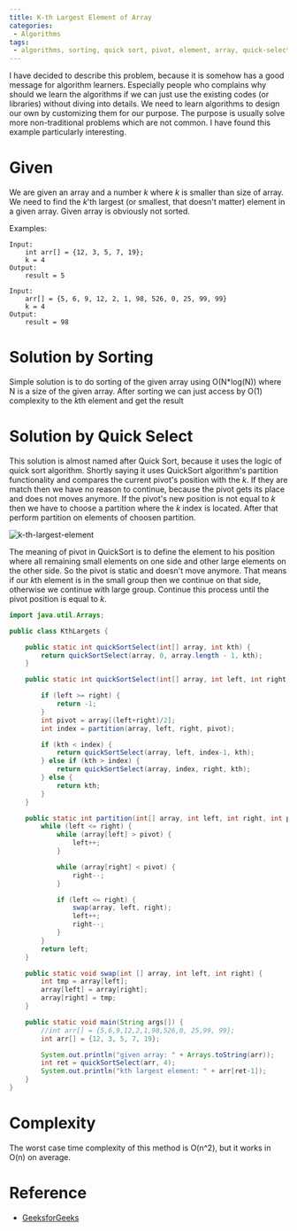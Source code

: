 ```yaml
---
title: K-th Largest Element of Array
categories:
 - Algorithms
tags:
 - algorithms, sorting, quick sort, pivot, element, array, quick-select, quick select
---
```


I have decided to describe this problem, because it is somehow has a good message for algorithm learners. Especially people who complains why should we learn the algorithms if we can just use the existing codes (or libraries) without diving into details. We need to learn algorithms to design our own by customizing them for our purpose. The purpose is usually solve more non-traditional problems which are not common. I have found this example particularly interesting. 

# Given

We are given an array and a number *k* where *k* is smaller than size of array. We need to find the *k*'th largest (or smallest, that doesn't matter) element in a given array. Given array is obviously not sorted.

Examples:

```
Input:
    int arr[] = {12, 3, 5, 7, 19};
    k = 4
Output:
    result = 5

Input:
    arr[] = {5, 6, 9, 12, 2, 1, 98, 526, 0, 25, 99, 99}
    k = 4
Output:
    result = 98
```

# Solution by Sorting

Simple solution is to do sorting of the given array using O(N*log(N)) where N is a size of the given array. After sorting we can just access by O(1) complexity to the *k*th element and get the result

# Solution by Quick Select

This solution is almost named after Quick Sort, because it uses the logic of quick sort algorithm. Shortly saying it uses QuickSort algorithm's partition functionality and compares the current pivot's position with the *k*. If they are match then we have no reason to continue, because the pivot gets its place and does not moves anymore. If the pivot's new position is not equal to *k* then we have to choose a partition where the *k* index is located. After that perform partition on elements of choosen partition. 

![k-th-largest-element](/assets/images/cormen/kth-largest-element.jpg)

The meaning of pivot in QuickSort is to define the element to his position where all remaining small elements on one side and other large elements on the other side. So the pivot is static and doesn't move anymore. That means if our *k*th element is in the small group then we continue on that side, otherwise we continue with large group. Continue this process until the pivot position is equal to *k*.

```java
import java.util.Arrays;

public class KthLargets {

    public static int quickSortSelect(int[] array, int kth) {
        return quickSortSelect(array, 0, array.length - 1, kth);
    }

    public static int quickSortSelect(int[] array, int left, int right, int kth) {

        if (left >= right) {
            return -1;
        }
        int pivot = array[(left+right)/2];
        int index = partition(array, left, right, pivot);

        if (kth < index) {
            return quickSortSelect(array, left, index-1, kth);
        } else if (kth > index) {
            return quickSortSelect(array, index, right, kth);
        } else {
            return kth;
        }
    }

    public static int partition(int[] array, int left, int right, int pivot) {
        while (left <= right) {
            while (array[left] > pivot) {
                left++;
            }

            while (array[right] < pivot) {
                right--;
            }

            if (left <= right) {
                swap(array, left, right);
                left++;
                right--;
            }
        }
        return left;
    }

    public static void swap(int [] array, int left, int right) {
        int tmp = array[left];
        array[left] = array[right];
        array[right] = tmp;
    }

    public static void main(String args[]) {
        //int arr[] = {5,6,9,12,2,1,98,526,0, 25,99, 99};
        int arr[] = {12, 3, 5, 7, 19};

        System.out.println("given array: " + Arrays.toString(arr));
        int ret = quickSortSelect(arr, 4);
        System.out.println("kth largest element: " + arr[ret-1]);
    }
}
```

# Complexity

The worst case time complexity of this method is O(n^2), but it works in O(n) on average.

# Reference
- [GeeksforGeeks](https://www.geeksforgeeks.org/kth-smallestlargest-element-unsorted-array/)
